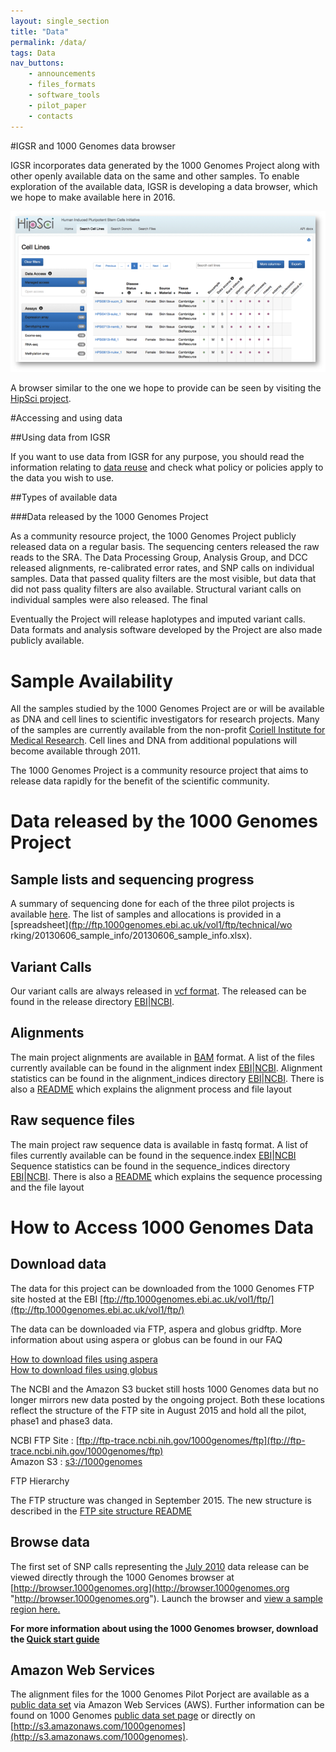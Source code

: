 ```yaml
---
layout: single_section
title: "Data"
permalink: /data/
tags: Data
nav_buttons:
    - announcements
    - files_formats
    - software_tools
    - pilot_paper
    - contacts
---
```


#IGSR and 1000 Genomes data browser

IGSR incorporates data generated by the 1000 Genomes Project along with other openly available data on the same and other samples. To enable exploration of the available data, IGSR is developing a data browser, which we hope to make available here in 2016.

![HipSci screen shot](/sites/1000genomes.org/files/images/hipsci_screen.png?raw=true)

A browser similar to the one we hope to provide can be seen by visiting the [HipSci project](http://www.hipsci.org/lines/#/lines).

#Accessing and using data

##Using data from IGSR

If you want to use data from IGSR for any purpose, you should read the information relating to [data reuse](/IGSR_disclaimer) and check what policy or policies apply to the data you wish to use.

##Types of available data

###Data released by the 1000 Genomes Project

As a community resource project, the 1000 Genomes Project publicly released data on a regular basis. The sequencing centers released the raw reads to the SRA. The Data Processing Group, Analysis Group, and DCC released alignments, re-calibrated error rates, and SNP calls on individual samples. Data that passed quality filters are the most visible, but data that did not pass quality filters are also available. Structural variant calls on individual samples were also released. The final

Eventually the Project will release haplotypes and imputed variant calls. Data formats and analysis software developed by the Project are also made publicly available.


# Sample Availability

All the samples studied by the 1000 Genomes Project are or will be available as DNA and cell lines to scientific investigators for research projects. Many of the samples are currently available from the non-profit [Coriell Institute for Medical Research](http://ccr.coriell.org/sections/Collections/NHGRI/hapmap.aspx?PgId=266&coll=GM). Cell lines and DNA from additional populations will become available through 2011.

The 1000 Genomes Project is a community resource project that aims to release data rapidly for the benefit of the scientific community.


# Data released by the 1000 Genomes Project

## Sample lists and sequencing progress

A summary of sequencing done for each of the three pilot projects is available [here](/sites/1000genomes.org/files/docs/PilotsSummary.pdf). The list of samples and allocations is provided in a [spreadsheet](ftp://ftp.1000genomes.ebi.ac.uk/vol1/ftp/technical/wo
rking/20130606_sample_info/20130606_sample_info.xlsx).

## Variant Calls

Our variant calls are always released in [vcf format](/wiki/Analysis/Variant%20Call%20Format/vcf-variant-call-format-version-41). The released can be found in the release directory [EBI](ftp://ftp.1000genomes.ebi.ac.uk/vol1/ftp/release)\|[NCBI](ftp://ftp-trace.ncbi.nih.gov/1000genomes/ftp/release).

## Alignments

The main project alignments are available in [BAM](http://samtools.sourceforge.net/) format. A list of the files currently available can be found in the alignment index [EBI](ftp://ftp.1000genomes.ebi.ac.uk/vol1/ftp/alignment.index)\|[NCBI](ftp://ftp-trace.ncbi.nih.gov/1000genomes/ftp/alignment.index). Alignment statistics can be found in the alignment_indices directory [EBI](ftp://ftp.1000genomes.ebi.ac.uk/vol1/ftp/alignment_indices)\|[NCBI](ftp://ftp-trace.ncbi.nih.gov/1000genomes/ftp/alignment_indices). There is also a [README](ftp://ftp.1000genomes.ebi.ac.uk/vol1/ftp/historical_data/former_toplevel/README.alignment_data.md) which explains the alignment process and file layout

## Raw sequence files

The main project raw sequence data is available in fastq format. A list of files currently available can be found in the sequence.index [EBI](ftp://ftp.1000genomes.ebi.ac.uk/vol1/ftp/sequence.index)\|[NCBI](ftp://ftp-trace.ncbi.nih.gov/1000genomes/ftp/sequence.index) Sequence statistics can be found in the sequence_indices directory [EBI](ftp://ftp.1000genomes.ebi.ac.uk/vol1/ftp/sequence_indices)\|[NCBI](ftp://ftp-trace.ncbi.nih.gov/1000genomes/ftp/sequence_indices). There is also a [README](ftp://ftp.1000genomes.ebi.ac.uk/vol1/ftp/historical_data/former_toplevel/README.sequence_data) which explains the sequence processing and the file layout



# How to Access 1000 Genomes Data

## Download data

The data for this project can be downloaded from the 1000 Genomes FTP site hosted at the EBI [ftp://ftp.1000genomes.ebi.ac.uk/vol1/ftp/](ftp://ftp.1000genomes.ebi.ac.uk/vol1/ftp/)

The data can be downloaded via FTP, aspera and globus gridftp. More information about using aspera or globus can be found in our FAQ

[How to download files using aspera](http://www.1000genomes.org/faq/how-download-files-using-aspera)  
[How to download files using globus](http://www.1000genomes.org/faq/can-i-access-1000-genomes-data-globus-online)

The NCBI and the Amazon S3 bucket still hosts 1000 Genomes data but no longer mirrors new data posted by the ongoing project. Both these locations reflect the structure of the FTP site in August 2015 and hold all the pilot, phase1 and phase3 data.

NCBI FTP Site : [ftp://ftp-trace.ncbi.nih.gov/1000genomes/ftp](ftp://ftp-trace.ncbi.nih.gov/1000genomes/ftp)  
Amazon S3 : [s3://1000genomes](denied:s3://1000genomes)

FTP Hierarchy

The FTP structure was changed in September 2015\. The new structure is described in the [FTP site structure README](ftp://ftp.1000genomes.ebi.ac.uk/vol1/ftp/README_ftp_site_structure.md) 

## Browse data

The first set of SNP calls representing the [July 2010](ftp://ftp.1000genomes.ebi.ac.uk/vol1/ftp/pilot_data/release/2010_07/) data release can be viewed directly through the 1000 Genomes browser at [http://browser.1000genomes.org](http://browser.1000genomes.org "http://browser.1000genomes.org"). Launch the browser and [view a sample region here.](http://browser.1000genomes.org/Homo_sapiens/Location/View?r=6:133017695-133161157)

**For more information about using the 1000 Genomes browser, download the [Quick start guide](/sites/1000genomes.org/files/documents/1000genomes_browser_quickstart.pdf)**

## Amazon Web Services

The alignment files for the 1000 Genomes Pilot Porject are available as a [public data set](http://aws.amazon.com/publicdatasets/) via Amazon Web Services (AWS). Further information can be found on 1000 Genomes [public data set page](http://aws.amazon.com/datasets/4383) or directly on [http://s3.amazonaws.com/1000genomes](http://s3.amazonaws.com/1000genomes).
